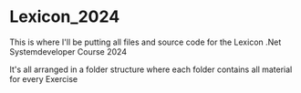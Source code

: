 # Lexicon_2024

This is where I'll be putting all files and source code for the Lexicon .Net Systemdeveloper Course 2024

It's all arranged in a folder structure where each folder contains all material for every Exercise
